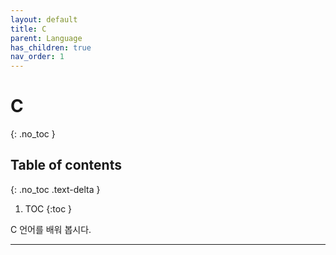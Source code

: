 ```yaml
---
layout: default
title: C
parent: Language
has_children: true
nav_order: 1
---
```


# C
{: .no_toc }

## Table of contents
{: .no_toc .text-delta }

1. TOC
{:toc }

C 언어를 배워 봅시다.

---